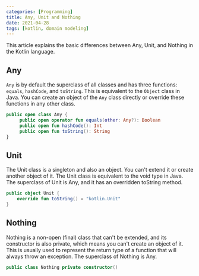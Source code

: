 ```yaml
---
categories: [Programming]
title: Any, Unit and Nothing
date: 2021-04-28
tags: [kotlin, domain modeling]
---
```


This article explains the basic differences between Any, Unit, and Nothing in the Kotlin language.

## Any

`Any` is by default the superclass of all classes and has three functions: `equals`, `hashCode`, and `toString`. This is equivalent to the `Object` class in Java.
You can create an object of the `Any` class directly or override these functions in any other class.

```kotlin
public open class Any {
     public open operator fun equals(other: Any?): Boolean
     public open fun hashCode(): Int
     public open fun toString(): String
}
```

## Unit

The Unit class is a singleton and also an object. You can't extend it or create another object of it.
The Unit class is equivalent to the void type in Java.
The superclass of Unit is Any, and it has an overridden toString method.

```kotlin
public object Unit {
    override fun toString() = "kotlin.Unit"
}
```

## Nothing

Nothing is a non-open (final) class that can't be extended, and its constructor is also private, which means you can't create an object of it.
This is usually used to represent the return type of a function that will always throw an exception.
The superclass of Nothing is Any.

```kotlin
public class Nothing private constructor()
```

